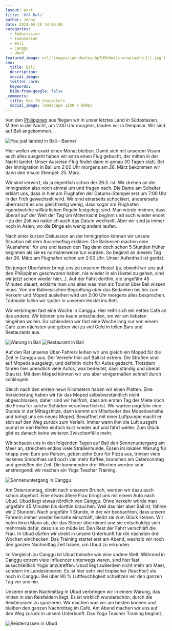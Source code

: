 ```yaml
---
layout: post
title: '#24 Bali'
author: Jenny
date: 2024-04-18 14:00:00
categories:
  - Südostasien
  - Indonesien
  - Bali
  - Canggu
  - Ubud
featured_image: url('images/ian-dooley-hpTH5b6mo2s-unsplash\(1\).jpg')
seo:
  title: Bali
  description:
  social_image:
  twitter_card:
  keywords:
  hide-from-google: false
_comments:
  title: Max 70 characters
  social_image: landscape 1200 x 600px
---
```

Von den [Philippinen](2024-04-11-philippinen) aus fliegen wir in unser letztes Land in Südostasien. Mitten in der Nacht, um 2:00 Uhr morgens, landen wir in Denpasar. Wir sind auf Bali angekommen.

<div class="img1">
 	<img src="/images/diary/bali/bali-3.jpg" alt="You just landed in Bali - Banner">
</div>


Hier wollen wir exakt einen Monat bleiben. Damit sich mit unserem Visum auch alles ausgeht haben wir extra einen Flug gebucht, der mitten in der Nacht landet. Unser Ausreise-Flug findet dann in genau 30 Tagen statt. Bei der Immigration in Bali um 2:00 Uhr morgens am 26. März bekommen wir dann den Visum Stempel: 25. März.

Wir sind verwirrt, da ja eigentlich schon der 26.3. ist. Wir drehen an der Immigration also noch einmal um und fragen nach. Die Dame am Schalter erklärt uns, dass in hier am Flughafen der Datums-Stempel erst um 7:00 Uhr in der Früh gewechselt wird. Wir sind einerseits schockiert, andererseits überrascht es uns gleichzeitig wenig, dass sogar am Flughafen irgendwelche willkürlichen Regeln festgelegt sind. Man würde meinen, dass überall auf der Welt der Tag um Mitternacht beginnt und auch wieder endet – zu der Zeit wo natürlich auch das Datum wechselt. Aber wir sind ja immer noch in Asien, wo die Dinge ein wenig anders laufen.

Nach einer kurzen Diskussion an der Immigration können wir unsere Situation mit dem Ausreiseflug erklären. Die Balinesen machen eine “Ausnahme” für uns und lassen den Tag dann doch schon 5 Stunden früher beginnen als sie es normalerweise tun würden. So beginnt an diesem Tag der 26. März am Flughafen schon um 2:00 Uhr. Unser Aufenthalt ist geritzt.

Ein junger Uberfahrer bringt uns zu unserem Hostel (ja, obwohl wir uns auf den Philippinen geschworen haben, nie wieder in ein Hostel zu gehen, sind wir jetzt schon wieder hier…).  Auf der Fahrt dorthin, die ungefähr 45 Minuten dauert, erklärte man uns alles was man als Tourist über Bali wissen muss. Von der Balinesischen Begrüßung über das Bedanken bis hin zum Verkehr und Moped ausleihen wird um 2:00 Uhr morgens alles besprochen. Todmüde fallen wir später in unserem Hostel ins Bett.

Wir verbringen fast eine Woche in Canggu. Hier reiht sich ein nettes Café an das andere. Wir können uns kaum entscheiden, wo wir am liebsten hingehen wollen. So schlendern wir fast eine Woche lang nur von einem Café zum nächsten und geben viel zu viel Geld in tollen Bars und Restaurants aus.

<div class="img2">
 	<img src="/images/diary/bali/bali-4.jpg" alt="Warung in Bali">
 	<img src="/images/diary/bali/bali-5.jpg" alt="Restaurant in Bali">
</div>


Auf den Rat unseres Uber-Fahrers leihen wir uns gleich ein Moped für die Zeit in Canggu aus. Der Verkehr hier auf Bali ist extrem. Die Straßen sind auf Mopeds ausgelegt, und definitiv nicht für Autos gedacht. Trotzdem fahren hier unendlich viele Autos, was bedeutet, dass ständig und überall Stau ist. Mit dem Moped können wir uns aber einigermaßen schnell durch schlängeln.

Gleich nach den ersten neun Kilometern haben wir einen Platten. Eine Versicherung haben wir für das Moped selbstverständlich nicht abgeschlossen, daher sind wir heilfroh, dass am ersten Tag der Miete noch die Firma für solche Schäden verantwortlich ist. Wir warten ungefähr eine Stunde in der Mittagshitze, dann kommt ein Mitarbeiter des Mopedverleihs und bringt uns ein neues Moped. Bewaffnet mit einer Luftpumpe macht er sich auf den Weg zurück zum Verleih. Immer wenn ihm die Luft ausgeht pumpt er den Reifen einfach kurz wieder auf und fährt weiter. Zum Glück gibt es danach keine weiteren Zwischenfälle mehr.

Wir schauen uns in den folgenden Tagen auf Bali den Sonnenuntergang am Meer an, streicheln endlos viele Straßenhunde, Essen im lokalen Warung für knapp zwei Euro pro Person, geben zehn Euro für Pizza aus, trinken viele leckeres Smoothies und noch viel mehr Kaffee, brunchen am Ostersonntag und genießen die Zeit. Die kommenden drei Wochen werden sehr anstrengend: wir machen ein Yoga Teacher Training.

<div class="img1">
 	<img src="/images/diary/bali/bali-2.jpg" alt="Sonnenuntergang in Canggu">
</div>

Am Ostersonntag, direkt nach unserem Brunch, werden wir dazu auch schon abgeholt. Eine etwas ältere Frau bringt uns mit einem Auto nach Ubud. Ubud liegt etwas nördlich von Canggu. Ohne Verkehr würde man ungefähr 45 Minuten bis dorthin brauchen. Weil das hier aber Bali ist, fahren wir 2 Stunden. Nach ungefähr 1 Stunde, in der wir beobachten, dass unsere Fahrerin immer wieder beinahe einschläft, bleibt sie zum Glück stehen. Wir holen ihren Mann ab, der das Steuer übernimmt und sie entschuldigt sich mehrmals dafür, dass sie so müde ist. Den Rest der Fahrt verschläft die Frau. In Ubud dürfen wir direkt in unsere Unterkunft für die nächsten drei Wochen einchecken. Das Training startet erst am Abend, weshalb wir noch den ganzen Nachmittag Zeit haben, um Ubud zu erkunden.

Im Vergleich zu Canggu ist Ubud beinahe wie eine andere Welt. Während in Canggu extrem viele Influencer unterwegs waren, sind hier fast ausschließlich Yogis anzutreffen. Ubud liegt außerdem nicht mehr am Meer, sondern im Landesinneren. Es ist hier sehr viel tropischer (feuchter) als noch in Canggu. Bei über 90 % Luftfeuchtigkeit schwitzen wir den ganzen Tag vor uns hin.

Unseren ersten Nachmittag in Ubud verbringen wir in einem Warung, das mitten in den Reisfeldern liegt. Es ist wirklich wunderschön, durch die Reisterassen zu spazieren. Wir machen was wir am besten können und bleiben den ganzen Nachmittag im Café. Am Abend machen wir uns auf den Weg zurück in unsere Unterkunft. Das Yoga Teacher Training beginnt. 

<div class="img1">
 	<img src="/images/diary/bali/bali-1.JPG" alt="Reisterrassen in Ubud">
</div>